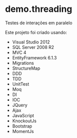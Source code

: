 # demo.threading
Testes de interações em paralelo

Este projeto foi criado usando:
- Visual Studio 2012
- SQL Server 2008 R2
- MVC 4
- EntityFramework 6.1.3
- Migrations
- StructureMap
- DDD
- TDD
- UnitTest
- Moq
- DI
- IOC
- JQuery
- Ajax
- JavaScript
- KnockoutJs
- Bootstrap
- MomentJs
